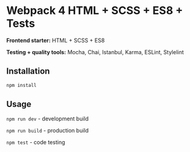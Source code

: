 # Webpack 4 HTML + SCSS + ES8 + Tests

**Frontend starter:** HTML + SCSS + ES8

**Testing + quality tools:** Mocha, Chai, Istanbul, Karma, ESLint, Stylelint

## Installation

```bash
npm install
```

## Usage

`npm run dev` - development build

`npm run build` - production build

`npm test` - code testing
